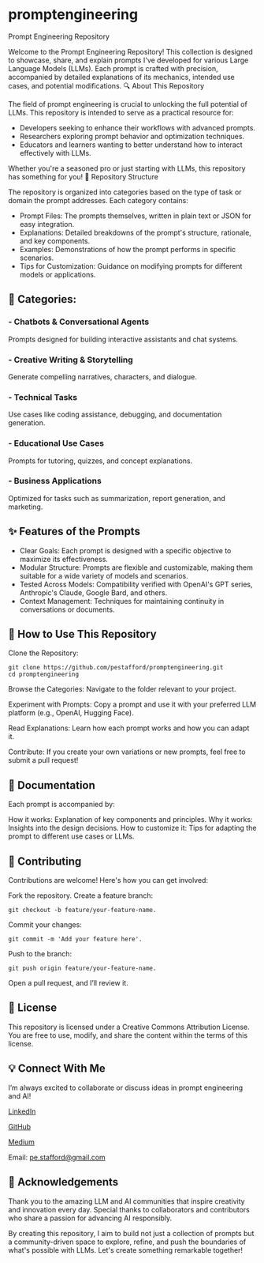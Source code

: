 # promptengineering
Prompt Engineering Repository

Welcome to the Prompt Engineering Repository! This collection is designed to showcase, share, and explain prompts I've developed for various Large Language Models (LLMs). Each prompt is crafted with precision, accompanied by detailed explanations of its mechanics, intended use cases, and potential modifications.
🔍 About This Repository

The field of prompt engineering is crucial to unlocking the full potential of LLMs. This repository is intended to serve as a practical resource for:

 - Developers seeking to enhance their workflows with advanced prompts.
 - Researchers exploring prompt behavior and optimization techniques.
 - Educators and learners wanting to better understand how to interact effectively with LLMs.

Whether you're a seasoned pro or just starting with LLMs, this repository has something for you!
📁 Repository Structure

The repository is organized into categories based on the type of task or domain the prompt addresses. Each category contains:

 - Prompt Files: The prompts themselves, written in plain text or JSON for easy integration.
 - Explanations: Detailed breakdowns of the prompt's structure, rationale, and key components.
 - Examples: Demonstrations of how the prompt performs in specific scenarios.
 - Tips for Customization: Guidance on modifying prompts for different models or applications.

## 📂 Categories:

 ### - Chatbots & Conversational Agents
   Prompts designed for building interactive assistants and chat systems.

 ### - Creative Writing & Storytelling
   Generate compelling narratives, characters, and dialogue.

 ### - Technical Tasks
   Use cases like coding assistance, debugging, and documentation generation.

 ### - Educational Use Cases
   Prompts for tutoring, quizzes, and concept explanations.

 ### - Business Applications
   Optimized for tasks such as summarization, report generation, and marketing.

## ✨ Features of the Prompts

 - Clear Goals: Each prompt is designed with a specific objective to maximize its effectiveness.
 - Modular Structure: Prompts are flexible and customizable, making them suitable for a wide variety of models and scenarios.
 - Tested Across Models: Compatibility verified with OpenAI's GPT series, Anthropic's Claude, Google Bard, and others.
 - Context Management: Techniques for maintaining continuity in conversations or documents.

## 🚀 How to Use This Repository

   Clone the Repository:

    git clone https://github.com/pestafford/promptengineering.git
    cd promptengineering

   Browse the Categories:
   Navigate to the folder relevant to your project.

   Experiment with Prompts:
   Copy a prompt and use it with your preferred LLM platform (e.g., OpenAI, Hugging Face).

   Read Explanations:
   Learn how each prompt works and how you can adapt it.

   Contribute:
   If you create your own variations or new prompts, feel free to submit a pull request!

## 📘 Documentation

Each prompt is accompanied by:

   How it works: Explanation of key components and principles.
   Why it works: Insights into the design decisions.
   How to customize it: Tips for adapting the prompt to different use cases or LLMs.

## 🤝 Contributing

Contributions are welcome! Here's how you can get involved:

 Fork the repository.
  Create a feature branch: 
    
    git checkout -b feature/your-feature-name.
    
  Commit your changes: 
    
    git commit -m 'Add your feature here'.
    
  Push to the branch: 
  
    git push origin feature/your-feature-name.
  
  Open a pull request, and I’ll review it.

##  📄 License

This repository is licensed under a Creative Commons Attribution License. You are free to use, modify, and share the content within the terms of this license.

## 💡 Connect With Me

I’m always excited to collaborate or discuss ideas in prompt engineering and AI!

  [LinkedIn](http://www.linkedin.com/in/phillipstafford)
  
  [GitHub](https://github.com/pestafford)
  
  [Medium](https://medium.com/@pe.stafford)
  
  Email: pe.stafford@gmail.com

## 🌟 Acknowledgements

Thank you to the amazing LLM and AI communities that inspire creativity and innovation every day. Special thanks to collaborators and contributors who share a passion for advancing AI responsibly.

By creating this repository, I aim to build not just a collection of prompts but a community-driven space to explore, refine, and push the boundaries of what's possible with LLMs. Let's create something remarkable together!
